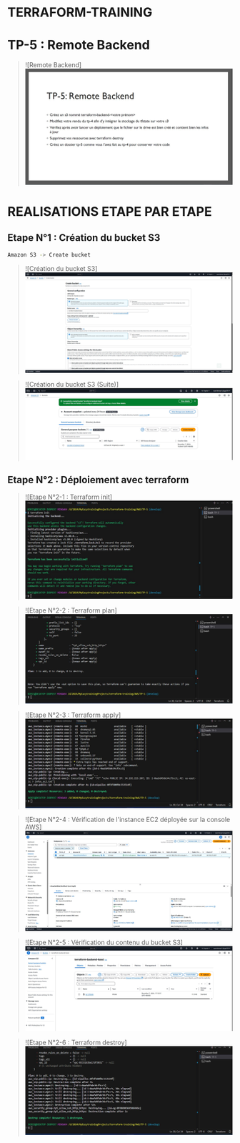 # TERRAFORM-TRAINING

# TP-5 : Remote Backend

> ![Remote Backend] ![](./images/tp5.JPG)

# REALISATIONS ETAPE PAR ETAPE

## Etape N°1 : Création du bucket S3
```bash
Amazon S3 -> Create bucket
```
> ![Création du bucket S3] ![](./images/1-bucket-creation1.jpg)

> ![Création du bucket S3 (Suite)] ![](./images/2-bucket-creation2.jpg)

## Etape N°2 : Déploiement avec terraform
> ![Etape N°2-1 : Terraform init] ![](./images/3-terraform-init.jpg)

> ![Etape N°2-2 : Terraform plan] ![](./images/4-terraform-plan.jpg)

> ![Etape N°2-3 : Terraform apply] ![](./images/5-terraform-apply.jpg)

> ![Etape N°2-4 : Vérification de l'instance EC2 déployée sur la console AWS] ![](./images/6-aws-console-instance.jpg)

> ![Etape N°2-5 : Vérification du contenu du bucket S3] ![](./images/7-aws-console-s3-content.jpg)

> ![Etape N°2-6 : Terraform destroy] ![](./images/8-terraform-destroy.jpg)


